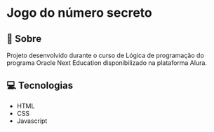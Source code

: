 <h1>Jogo do número secreto</h1>

<h2>📜 Sobre</h2>
<p>Projeto desenvolvido durante o curso de Lógica de programação do programa Oracle Next Education disponibilizado na plataforma Alura.</p>

<h2>💻 Tecnologias</h2>
<ul>
  <li>HTML</li>
  <li>CSS</li>
  <li>Javascript</li>
</ul>
